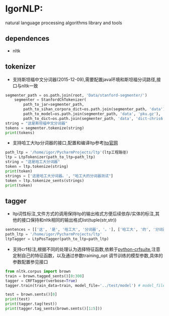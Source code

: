 # IgorNLP:
natural language processing algorithms library and tools

## dependences
- nltk

## tokenizer
- 支持斯坦福中文分词器(2015-12-09),需要配置java环境和斯坦福分词路径,接口与nltk一致
```Python
segmenter_path = os.path.join(root, 'Data/stanford-segmenter/')
    segmenter = StanfordChTokenizer(
        path_to_jar=segmenter_path,
        path_to_sihan_corpora_dict=os.path.join(segmenter_path, 'data'),
        path_to_model=os.path.join(segmenter_path, 'data', 'pku.gz'),
        path_to_dict=os.path.join(segmenter_path, 'data', 'dict-chris6.ser.gz'))
string = "这是斯坦福中文分词器"
tokens = segmenter.tokenize(string)
print(tokens)
```
- 支持哈工大ltp分词器的接口,配置和编译ltp参考[ltp官网](https://github.com/HIT-SCIR/ltp)

```Python
path_ltp = '/home/igor/PycharmProjects/ltp'(ltp工程路径)
ltp = LtpTokenizer(path_to_ltp=path_ltp)
string = "这是哈工大分词器"
token = ltp.tokenize(string)
print(token)
strings = ['这是哈工大分词器。', "哈工大的分词器测试"]
token = ltp.tokenize_sents(strings)
print(token)
```

## tagger
- ltp词性标注,文件方式的调用保持ltp的输出格式方便后续依存/实体的标注,其他的接口保持和nltk相同的输出格式list(tuple(str,str))
```Python
sentences = [['这', '是', '哈工大', '分词器', '。'], ['哈工大', '的', '分词器', '测试']]
path_ltp = '/home/igor/PycharmProjects/ltp'
ltpTagger = LtpPosTagger(path_to_ltp=path_ltp)
```
- 支持crf标注,根据不同的处理认为选择特征函数,依赖于[python-crfsuite](https://github.com/tpeng/python-crfsuite),注意定制自己的特征函数，以及通过参数training_opt
调节训练的模型参数,具体的参数配置参见接口
```Python
from nltk.corpus import brown
train = brown.tagged_sents()[0:300]
tagger = CRFTagger(verbose=True)
tagger.train(train_data=train, model_file='../test/model') # model_file存储模型文件的位置

test = brown.sents()[0]
print(test)
print(tagger.tag(test))
print(tagger.tag_sents(brown.sents()[1:5]))
```
    